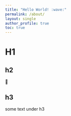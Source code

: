 ```yaml
---
title: "Hello World! :wave:"
permalink: /about/
layout: single
author_profile: true
toc: true
---
```


# H1

## h2
:wave:

## h3
some text under h3